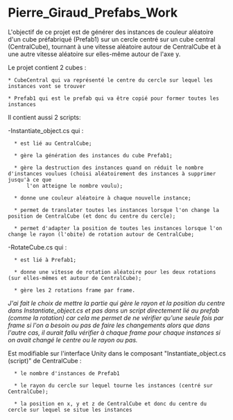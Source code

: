 # Pierre_Giraud_Prefabs_Work

L'objectif de ce projet est de générer des instances de couleur aléatoire d'un cube préfabriqué (Prefab1) sur un cercle centré sur un cube central (CentralCube), tournant à une vitesse aléatoire autour de CentralCube et à une autre vitesse aléatoire sur elles-même autour de l'axe y.

Le projet contient 2 cubes :

    * CubeCentral qui va représenté le centre du cercle sur lequel les instances vont se trouver
    
    * Prefab1 qui est le prefab qui va être copié pour former toutes les instances

Il contient aussi 2 scripts:

   -Instantiate_object.cs qui :
   
      * est lié au CentralCube;
      
      * gère la génération des instances du cube Prefab1;
      
      * gère la destruction des instances quand on réduit le nombre d'instances voulues (choisi aléatoirement des instances à supprimer jusqu'à ce que 
          l'on atteigne le nombre voulu);
          
      * donne une couleur aléatoire à chaque nouvelle instance;
      
      * permet de translater toutes les instances lorsque l'on change la position de CentralCube (et donc du centre du cercle);
      
      * permet d'adapter la position de toutes les instances lorsque l'on change le rayon (l'obite) de rotation autour de CentralCube;
      
      
   -RotateCube.cs qui :
   
      * est lié à Prefab1;
      
      * donne une vitesse de rotation aléatoire pour les deux rotations (sur elles-mêmes et autour de CentralCube);
      
      * gère les 2 rotations frame par frame.

*J'ai fait le choix de mettre la partie qui gère le rayon et la position du centre dans Instantiate_object.cs et pas dans un script directement lié au prefab (comme la rotation) car cela me permet de ne vérifier qu'une seule fois par frame si l'on a besoin ou pas de faire les changements alors que dans l'autre cas, il aurait fallu vérifier à chaque frame pour chaque instances si on avait changé le centre ou le rayon ou pas.*

Est modifiable sur l'interface Unity dans le composant "Instantiate_object.cs (script)" de CentralCube :

      * le nombre d'instances de Prefab1
      
      * le rayon du cercle sur lequel tourne les instances (centré sur CentralCube);
      
      * la position en x, y et z de CentralCube et donc du centre du cercle sur lequel se situe les instances
